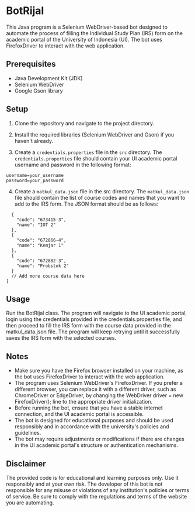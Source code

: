 # BotRijal

This Java program is a Selenium WebDriver-based bot designed to automate the process of filling the Individual Study Plan (IRS) form on the academic portal of the University of Indonesia (UI). The bot uses FirefoxDriver to interact with the web application.

## Prerequisites

- Java Development Kit (JDK)
- Selenium WebDriver
- Google Gson library

## Setup

1. Clone the repository and navigate to the project directory.

2. Install the required libraries (Selenium WebDriver and Gson) if you haven't already.

3. Create a `credentials.properties` file in the `src` directory. The `credentials.properties` file should contain your UI academic portal username and password in the following format:

```properties
username=your_username
password=your_password
```

4. Create a `matkul_data.json` file in the src directory. The `matkul_data.json` file should contain the list of course codes and names that you want to add to the IRS form. The JSON format should be as follows:
```[
  {
    "code": "673415-3",
    "name": "IOT 2"
  },
  {
    "code": "672866-4",
    "name": "Kemjar 1"
  },
  {
    "code": "672882-3",
    "name": "Probstok 2"
  }
  // Add more course data here
]
```

## Usage
Run the BotRijal class. The program will navigate to the UI academic portal, login using the credentials provided in the credentials.properties file, and then proceed to fill the IRS form with the course data provided in the matkul_data.json file. The program will keep retrying until it successfully saves the IRS form with the selected courses.
## Notes
* Make sure you have the Firefox browser installed on your machine, as the bot uses FirefoxDriver to interact with the web application.
* The program uses Selenium WebDriver's FirefoxDriver. If you prefer a different browser, you can replace it with a different driver, such as ChromeDriver or EdgeDriver, by changing the WebDriver driver = new FirefoxDriver(); line to the appropriate driver initialization.
* Before running the bot, ensure that you have a stable internet connection, and the UI academic portal is accessible.
* The bot is designed for educational purposes and should be used responsibly and in accordance with the university's policies and guidelines.
* The bot may require adjustments or modifications if there are changes in the UI academic portal's structure or authentication mechanisms.
## Disclaimer
The provided code is for educational and learning purposes only. Use it responsibly and at your own risk. The developer of this bot is not responsible for any misuse or violations of any institution's policies or terms of service. Be sure to comply with the regulations and terms of the website you are automating.